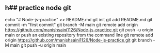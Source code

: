## h## practice node git

echo "# Node-js-practice" >> README.md
git init
git add README.md
git commit -m "first commit"
git branch -M main
git remote add origin https://github.com/manishsaini1126/Node-js-practice.git
git push -u origin main
or push an existing repository from the command line
git remote add origin https://github.com/manishsaini1126/Node-js-practice.git
git branch -M main
git push -u origin main